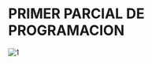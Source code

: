 # PRIMER PARCIAL DE PROGRAMACION

![1](https://github.com/matiastaoskn/Segundo_Parcial/assets/93952537/6adbd131-d3e2-4f73-a643-04d1ca82f025)
